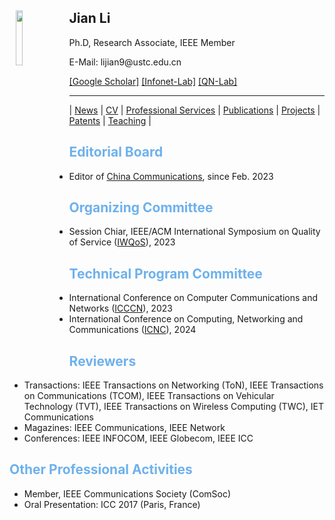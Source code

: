 <body>
  <img align="left" width="15%" height="15%" hspace = 10 src="/homepage/images/Photo-lijian.JPG"/>
    <span>
      <h2 size="8" face="" color="black">Jian Li</h2>
      <p>
        Ph.D, Research Associate, IEEE Member
      </p>
      <p>
        E-Mail: lijian9@ustc.edu.cn
      </p>
      <p>
        <a href="https://scholar.google.com/citations?user=ZuP2MtEAAAAJ&hl=zh-CN">[Google Scholar]</a> <a href="http://if.ustc.edu.cn/member.php">[Infonet-Lab]</a> <a href="https://qnlab-ustc.com/">[QN-Lab]</a>
      </p>
    </span>
</body>

***

| [News](/homepage/) | [CV](/homepage/CV.html) | [Professional Services](/homepage/services.html) | [Publications](/homepage/publications.html) | [Projects](/homepage/projects.html) | [Patents](/homepage/patents.html) | [Teaching](/homepage/teaching.html) |  

## <font color=#6EB1EC>Editorial Board</font>
* Editor of [China Communications](http://www.cic-chinacommunications.cn/EN/column/column12.shtml), since Feb. 2023

## <font color=#6EB1EC>Organizing Committee</font>
* Session Chiar, IEEE/ACM International Symposium on Quality of Service ([IWQoS](https://iwqos2023.ieee-iwqos.org/)), 2023  

## <font color=#6EB1EC>Technical Program Committee</font>
* International Conference on Computer Communications and Networks ([ICCCN](http://www.icccn.org/index.html)), 2023  
* International Conference on Computing, Networking and Communications ([ICNC](http://www.conf-icnc.org/2024/)), 2024  

## <font color=#6EB1EC>Reviewers</font>
* Transactions: IEEE Transactions on Networking (ToN), IEEE Transactions on Communications (TCOM), IEEE Transactions on Vehicular Technology (TVT), IEEE Transactions on Wireless Computing (TWC), IET Communications 
* Magazines: IEEE Communications, IEEE Network
* Conferences: IEEE INFOCOM, IEEE Globecom, IEEE ICC


## <font color=#6EB1EC>Other Professional Activities</font>
* Member, IEEE Communications Society (ComSoc)
* Oral Presentation: ICC 2017 (Paris, France)  

